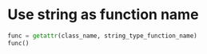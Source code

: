 # Use string as function name

```py
func = getattr(class_name, string_type_function_name)
func()
```

